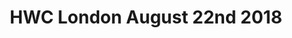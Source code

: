 ---
title: HWC London August 22nd 2018
start: 2018-08-22T19:00:00+00:00
end: 2018-08-22T20:30:00+00:00
venue: thehub-coventgarden
tito: 2018-08-22
requirements: "<p>Join us anytime from 18:30 onwards at Proven Dough cafe below Hub by Premier Inn hotel in Covent Garden. The main event starts at 19:00. No need to check-in at the venue just look out for <a href='https://calumryan.com'>Calum Ryan</a>, the organiser, usually sitting towards the back of the cafe with HWC printouts on the table.</p><p>There are a few different ways you can register for Homebrew Website Club London:</p>"
description: "Demos of personal websites and the opportunity to create, update or experiment on your personal website"
---